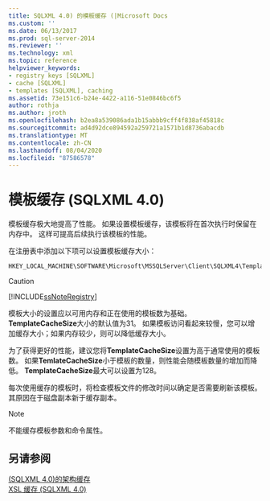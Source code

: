 ```yaml
---
title: SQLXML 4.0) 的模板缓存 (|Microsoft Docs
ms.custom: ''
ms.date: 06/13/2017
ms.prod: sql-server-2014
ms.reviewer: ''
ms.technology: xml
ms.topic: reference
helpviewer_keywords:
- registry keys [SQLXML]
- cache [SQLXML]
- templates [SQLXML], caching
ms.assetid: 73e151c6-b24e-4422-a116-51e0846bc6f5
author: rothja
ms.author: jroth
ms.openlocfilehash: b2ea8a539086ada1b15abbb9cff4f838af45818c
ms.sourcegitcommit: ad4d92dce894592a259721a1571b1d8736abacdb
ms.translationtype: MT
ms.contentlocale: zh-CN
ms.lasthandoff: 08/04/2020
ms.locfileid: "87586578"
---
```

# <a name="template-caching-sqlxml-40"></a>模板缓存 (SQLXML 4.0)
  模板缓存极大地提高了性能。 如果设置模板缓存，该模板将在首次执行时保留在内存中。 这样可提高后续执行该模板的性能。  
  
 在注册表中添加以下项可以设置模板缓存大小：  
  
```  
HKEY_LOCAL_MACHINE\SOFTWARE\Microsoft\MSSQLServer\Client\SQLXML4\TemplateCacheSize  
```  
  
> [!CAUTION]  
>  [!INCLUDE[ssNoteRegistry](../../../includes/ssnoteregistry-md.md)]  
  
 模板大小的设置应以可用内存和正在使用的模板数为基础。 **TemplateCacheSize**大小的默认值为31。 如果模板访问看起来较慢，您可以增加缓存大小；如果内存较少，则可以降低缓存大小。  
  
 为了获得更好的性能，建议您将**TemplateCacheSize**设置为高于通常使用的模板数。 如果**TemlateCacheSize**小于模板的数量，则性能会随模板数量的增加而降低。 **TemplateCacheSize**最大可以设置为128。  
  
 每次使用缓存的模板时，将检查模板文件的修改时间以确定是否需要刷新该模板。 其原因在于磁盘副本新于缓存副本。  
  
> [!NOTE]  
>  不能缓存模板参数和命令属性。  
  
## <a name="see-also"></a>另请参阅  
 [&#40;SQLXML 4.0&#41;的架构缓存](schema-caching-sqlxml-4-0.md)   
 [XSL 缓存 &#40;SQLXML 4.0&#41;](xsl-caching-sqlxml-4-0.md)  
  
  
